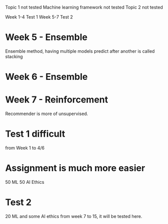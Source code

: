 Topic 1 not tested
Machine learning framework not tested
Topic 2 not tested

Week 1-4 Test 1
Week 5-7 Test 2
# Week 5 - Ensemble
Ensemble method, having multiple models predict after another is called stacking

# Week 6 - Ensemble

# Week 7 - Reinforcement
Recommender is more of unsupervised. 

# Test 1 difficult
from Week 1 to 4/6

# Assignment is much more easier
50 ML 50 AI Ethics

# Test 2
20 ML and some AI ethics
from week 7 to 15, it will be tested here.
